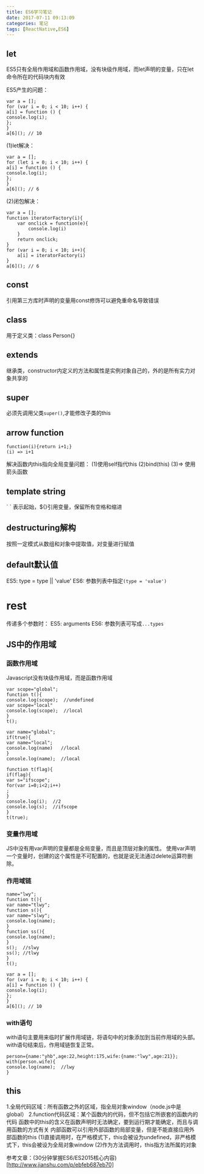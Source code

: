 ```yaml
---
title: ES6学习笔记
date: 2017-07-11 09:13:09
categories: 笔记
tags: [ReactNative,ES6]
---
```


## let
ES5只有全局作用域和函数作用域，没有块级作用域，而let声明的变量，只在let命令所在的代码块内有效
<!--more-->
ES5产生的问题：
```
var a = [];
for (var i = 0; i < 10; i++) {
a[i] = function () {
console.log(i);
};
}
a[6](); // 10
```

(1)let解决：
```
var a = [];
for (let i = 0; i < 10; i++) {
a[i] = function () {
console.log(i);
};
}
a[6](); // 6
```

(2)闭包解决：
```
var a = [];
function iteratorFactory(i){
    var onclick = function(e){
        console.log(i)
    }
    return onclick;
}
for (var i = 0; i < 10; i++){
    a[i] = iteratorFactory(i)
}
a[6](); // 6
```

## const
引用第三方库时声明的变量用const修饰可以避免重命名导致错误

## class
用于定义类：class Person{}

## extends
继承类，constructor内定义的方法和属性是实例对象自己的，外的是所有实力对象共享的

## super
必须先调用父类`super()`,才能修改子类的this

## arrow function
```
function(i){return i+1;}
(i) => i+1 
```

解决函数内this指向全局变量问题：
(1)使用self指代this
(2)bind(this)
(3)=> 使用箭头函数

## template string
\` \` 表示起始，${}引用变量，保留所有空格和缩进

## destructuring解构
按照一定模式从数组和对象中提取值，对变量进行赋值

## default默认值
ES5: type = type || 'value'
ES6: 参数列表中指定`(type = 'value')`

# rest
传递多个参数时：
ES5: arguments
ES6: 参数列表可写成`...types`


## JS中的作用域
### 函数作用域
Javascript没有块级作用域，而是函数作用域
```
var scope="global";  
function t(){  
console.log(scope);  //undefined
var scope="local"  
console.log(scope);  //local
}  
t();   
```

```
var name="global";  
if(true){  
var name="local";  
console.log(name)   //local
}  
console.log(name);  //local
```

```
function t(flag){  
if(flag){  
var s="ifscope";  
for(var i=0;i<2;i++)   
;  
}  
console.log(i);  //2
console.log(s);  //ifscope
}  
t(true); 
```

### 变量作用域
JS中没有用var声明的变量都是全局变量，而且是顶层对象的属性。
使用var声明一个变量时，创建的这个属性是不可配置的，也就是说无法通过delete运算符删除。

### 作用域链
```
name="lwy";  
function t(){  
var name="tlwy";  
function s(){  
var name="slwy";  
console.log(name);  
}  
function ss(){  
console.log(name);  
}  
s();  //slwy
ss(); //tlwy
}  
t();  
```

```
var a = [];
for (var i = 0; i < 10; i++) {
a[i] = function () {
console.log(i);
};
}
a[6](); // 10
```

### with语句
with语句主要用来临时扩展作用域链，将语句中的对象添加到当前作用域的头部。
with语句结束后，作用域链恢复正常。
```
person={name:"yhb",age:22,height:175,wife:{name:"lwy",age:21}};  
with(person.wife){  
console.log(name);  //lwy
}  
```

## this
1.全局代码区域：所有函数之外的区域，指全局对象window（node.js中是global）
2.function代码区域：某个函数内的代码，但不包括它所嵌套的函数内的代码
函数中的this的含义在函数声明时无法确定，要到运行期才能确定，而且与调用函数的方式有关
内部函数可以引用外部函数的局部变量，但是不能直接应用外部函数的this
(1)直接调用时，在严格模式下，this会被设为undefined，非严格模式下，this会被设为全局对象window
(2)作为方法调用时，this指方法所属的对象

参考文章：(30分钟掌握ES6/ES2015核心内容)[http://www.jianshu.com/p/ebfeb687eb70]
